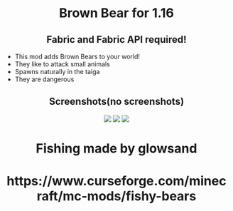 <h1 align=center>Brown Bear for 1.16</h1>
<h2 align=center>Fabric and Fabric API required!</h2>
<ul>
    <li> This mod adds Brown Bears to your world!</li>
    <li> They like to attack small animals</li>
    <li> Spawns naturally in the taiga</li>
    <li> They are dangerous</li>
</ul>
<h2 align=center>Screenshots(no screenshots)</h2>
<p align=center>
    <img src="https://imgur.com/WbqdjNA.png">
    <img src="https://imgur.com/HigYRoA.png">
    <img src="https://imgur.com/6g4ezAo.png">
</p>
<h1 align=center>Fishing made by glowsand</h1>
<h1 align=center>https://www.curseforge.com/minecraft/mc-mods/fishy-bears</h1>
